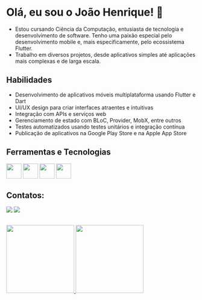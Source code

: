 # Olá, eu sou o João Henrique! 👋
- Estou cursando Ciência da Computação, entusiasta de tecnologia e desenvolvimento de software. Tenho uma paixão especial pelo desenvolvimento mobile e, mais especificamente, pelo ecossistema Flutter.
- Trabalho em diversos projetos, desde aplicativos simples até aplicações mais complexas e de larga escala.
  
## Habilidades
- Desenvolvimento de aplicativos móveis multiplataforma usando Flutter e Dart
- UI/UX design para criar interfaces atraentes e intuitivas
- Integração com APIs e serviços web
- Gerenciamento de estado com BLoC, Provider, MobX, entre outros
- Testes automatizados usando testes unitários e integração contínua
- Publicação de aplicativos na Google Play Store e na Apple App Store


 
## Ferramentas e Tecnologias
<img src="https://cdn.jsdelivr.net/gh/devicons/devicon/icons/dart/dart-original.svg" width="40" height="40" /> <img 
src="https://cdn.jsdelivr.net/gh/devicons/devicon/icons/androidstudio/androidstudio-original.svg" width="40" height="40"/> <img                                     
 src="https://cdn.jsdelivr.net/gh/devicons/devicon/icons/flutter/flutter-original.svg" width="40" height="40"/> <img  
 src="https://cdn.jsdelivr.net/gh/devicons/devicon/icons/swift/swift-original.svg" width="40" height="40"/>
          
                                                                                                                                 
                                                                                                                                 
          

 

## Contatos:

 

<div>
<a href = "mailto:joaohenriquerld@gmail.com"><img src="https://img.shields.io/badge/-Email-%23D14836?style=for-the-badge&logo=gmail&logoColor=white" target="_blank"></a>
<a href="https://www.linkedin.com/in/joão-henrique-roldão" target="_blank"><img src="https://img.shields.io/badge/-LinkedIn-%230077B5?style=for-the-badge&logo=linkedin&logoColor=white" target="_blank"></a>   
</div>

 

##

 

<div>
<a href="https://github.com/JoaoHenriqu3">
<img height="180em" src="https://github-readme-stats.vercel.app/api/top-langs/?username=JoaoHenriqu3&layout=compact&langs_count=7&theme=dracula"/>
<img height="180em" src="https://github-readme-stats.vercel.app/api?username=JoaoHenriqu3&show_icons=true&theme=dracula&include_all_commits=true&count_private=true"/>
</div>

 

##

